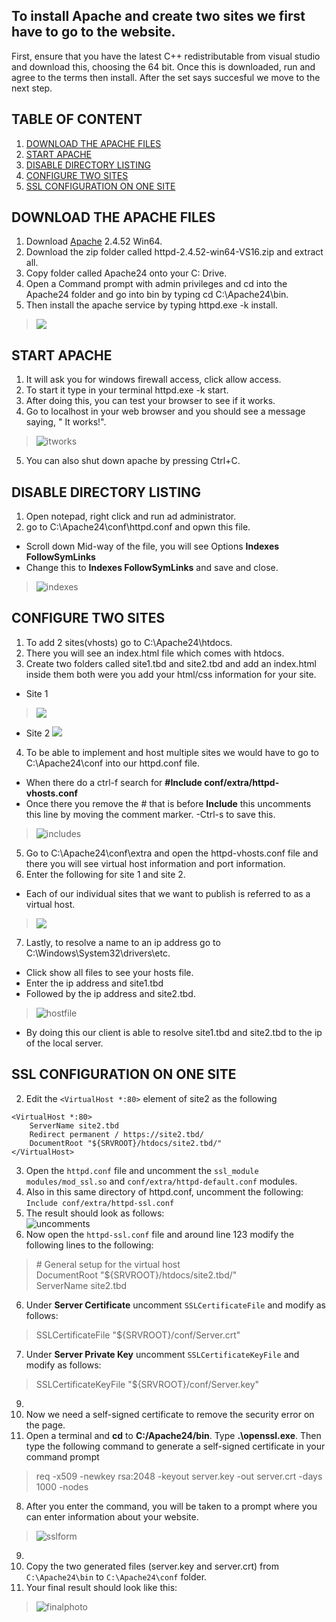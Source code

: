 ## To install Apache and create two sites we first have to go to the website.
 First, ensure that you have the latest C++ redistributable from visual studio and download this, choosing the 64 bit.
 Once this is downloaded, run and agree to the terms then install. After the set says succesful we move to the next step. 
 
 ## TABLE OF CONTENT
1. [DOWNLOAD THE APACHE FILES](#download-the-apache-files)  
2.  [START APACHE](#start-apache)
4. [DISABLE DIRECTORY LISTING](#disable-directory-listing)
5. [CONFIGURE TWO SITES](#configure-two-sites)
6. [SSL CONFIGURATION ON ONE SITE](ssl-configuration-on-one-site)
 
 ## DOWNLOAD THE APACHE FILES
1. Download [Apache](https://www.apachelounge.com/download/#google_vignette) 2.4.52 Win64.
2. Download the zip folder called  httpd-2.4.52-win64-VS16.zip and extract all.   
3. Copy folder called Apache24 onto your C: Drive. 
4. Open a Command prompt with admin privileges and cd into the Apache24 folder and go into bin by typing cd C:\Apache24\bin.
5. Then install the apache service by typing httpd.exe -k install.  
> ![](https://github.com/mayannamarie/WebServerProject1/blob/main/screenshots/line11.PNG)

## START APACHE
1. It will ask you for windows firewall access, click allow access.
2. To start it type in your terminal httpd.exe -k start.
3. After doing this, you can test your browser to see if it works. 
4. Go to localhost in your web browser and you should see a message saying, " It works!".
> ![itworks](https://github.com/mayannamarie/WebServerProject1/blob/main/screenshots/itworks.PNG)  
5. You can also shut down apache by pressing Ctrl+C.

## DISABLE DIRECTORY LISTING
1. Open notepad, right click and run ad administrator. 
2. go to C:\Apache24\conf\httpd.conf and opwn this file.
- Scroll down Mid-way of the file, you will see Options 
**Indexes FollowSymLinks**
- Change this to **Indexes FollowSymLinks** and save and close. 
> ![indexes](https://github.com/mayannamarie/WebServerProject1/blob/main/screenshots/indexes.PNG)  

## CONFIGURE TWO SITES
1. To add 2 sites(vhosts) go to C:\Apache24\htdocs.
2. There you will see an index.html file which comes with htdocs.
3. Create two folders called site1.tbd and site2.tbd and add an index.html inside them both were you add your html/css information for your site.
- Site 1 
> ![](https://github.com/mayannamarie/WebServerProject1/blob/main/screenshots/site1tbd.PNG)  
- Site 2
![](https://github.com/mayannamarie/WebServerProject1/blob/main/screenshots/site2-2.PNG)  
4. To be able to implement and host multiple sites we would have to go to C:\Apache24\conf into our httpd.conf file.
- When there do a ctrl-f search for **#Include conf/extra/httpd-vhosts.conf**
- Once there you remove the # that is before **Include** this uncomments this line by moving the comment marker.
-Ctrl-s to save this. 
> ![includes](https://github.com/mayannamarie/WebServerProject1/blob/main/screenshots/includes.PNG)  
5. Go to C:\Apache24\conf\extra and open the httpd-vhosts.conf file and there you will see virtual host information and port information.
6. Enter the following for site 1 and site 2.
- Each of our individual sites that we want to publish is referred to as a virtual host.
> ![](https://github.com/mayannamarie/WebServerProject1/blob/main/screenshots/line28.PNG)  
7. Lastly, to resolve a name to an ip address go to C:\Windows\System32\drivers\etc.
- Click show all files to see your hosts file.
- Enter the ip address and site1.tbd
- Followed by the ip address and site2.tbd. 
> ![hostfile](https://github.com/mayannamarie/WebServerProject1/blob/main/screenshots/hostlast.PNG)  
- By doing this our client is able to resolve site1.tbd and site2.tbd to the ip of the local server.

## SSL CONFIGURATION ON ONE SITE
2. Edit the `<VirtualHost *:80>` element of site2 as the following  

 ```
 <VirtualHost *:80>  
	 ServerName site2.tbd  
  	 Redirect permanent / https://site2.tbd/  
	 DocumentRoot "${SRVROOT}/htdocs/site2.tbd/"  
 </VirtualHost>  
```
3. Open the `httpd.conf` file and uncomment the `ssl_module modules/mod_ssl.so` and `conf/extra/httpd-default.conf` modules.
4. Also in this same directory of httpd.conf, uncomment the following:
`Include conf/extra/httpd-ssl.conf`
5. The result should look as follows:  
![uncomments](https://github.com/mayannamarie/WebServerProject1/blob/main/screenshots/uncommentssl.PNG)  
5. Now open the `httpd-ssl.conf` file and around line 123 modify the following lines to the following:  
> \#   General setup for the virtual host  
> DocumentRoot "${SRVROOT}/htdocs/site2.tbd/"  
> ServerName site2.tbd  
6. Under **Server Certificate** uncomment `SSLCertificateFile` and modify as follows:
> SSLCertificateFile "${SRVROOT}/conf/Server.crt"  
7. Under **Server Private Key** uncomment `SSLCertificateKeyFile` and modify as follows:
> SSLCertificateKeyFile "${SRVROOT}/conf/Server.key"  
9. 
6. Now we need a self-signed certificate to remove the security error on the page.
7. Open a terminal and **cd** to **C:/Apache24/bin**. Type **.\openssl.exe**. Then type the following command to generate a self-signed certificate in your command prompt  
> req -x509 -newkey rsa:2048 -keyout server.key -out server.crt -days 1000 -nodes   
8. After you enter the command, you will be taken to a prompt where you can enter information about your website.
>![sslform](https://github.com/mayannamarie/WebServerProject1/blob/main/screenshots/sslinfo.PNG)
9. 
10. Copy the two generated files (server.key and server.crt) from `C:\Apache24\bin` to `C:\Apache24\conf` folder.
11. Your final result should look like this:  
> ![finalphoto](https://github.com/mayannamarie/WebServerProject1/blob/main/screenshots/finalphoto.PNG)
